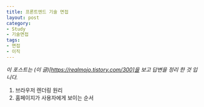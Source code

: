 ```yaml
---
title: 프론트엔드 기술 면접
layout: post
category:
- Study
- 기술면접
tags: 
- 면접
- 이직
---
```


_이 포스트는 (이 글)[https://realmojo.tistory.com/300]을 보고 답변을 정리 한 것 입니다._

1. 브라우저 렌더링 원리
2. 홈페이지가 사용자에게 보이는 순서